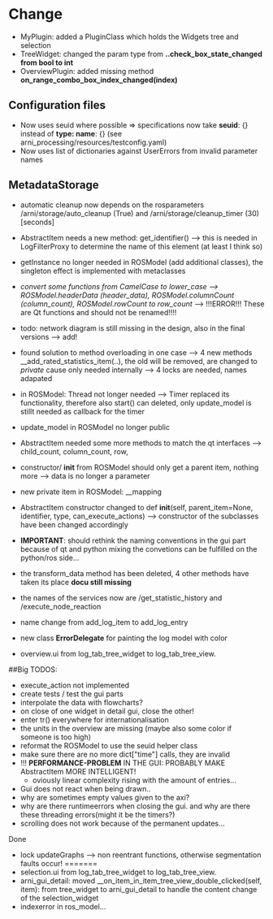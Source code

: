 Change
===

* MyPlugin: added a PluginClass which holds the Widgets tree and selection
* TreeWidget: changed the param type from **..check_box_state_changed from bool to int**
* OverviewPlugin: added missing method **on_range_combo_box_index_changed(index)**

## Configuration files
* Now uses seuid where possible
=> specifications now take **seuid**: {} instead of **type: name**: {} (see arni_processing/resources/testconfig.yaml)
* Now uses list of dictionaries against UserErrors from invalid parameter names

## MetadataStorage
* automatic cleanup now depends on the rosparameters /arni/storage/auto_cleanup (True) and /arni/storage/cleanup_timer (30)[seconds]

* AbstractItem needs a new method: get_identifier() --> this is needed in LogFilterProxy to determine the name of this element (at least I think so)
* getInstance no longer needed in ROSModel (add additional classes), the singleton effect is implemented with metaclasses
* *convert some functions from CamelCase to lower_case --> ROSModel.headerData (header_data), ROSModel.columnCount (column_count), ROSModel.rowCount to row_count* --> !!!ERROR!!! These are Qt functions and should not be renamed!!!!
* todo: network diagram is still missing in the design, also in the final versions --> add!
* found solution to method overloading in one case --> 4 new methods __add_rated_statistics_item(..), the old will be removed, are changed to *private* cause only needed internally --> 4 locks are needed, names adapated
* in ROSModel: Thread not longer needed --> Timer replaced its functionality, therefore also start() can deleted, only update_model is stillt needed as callback for the timer
* update_model in ROSModel no longer public
* AbstractItem needed some more methods to match the qt interfaces --> child_count, column_count, row, 
* constructor/ __init__ from ROSModel should only get a parent item, nothing more --> data is no longer a parameter
* new private item in ROSModel: __mapping
* AbstractItem constructor changed to def __init__(self, parent_item=None, identifier, type, can_execute_actions) --> constructor of the subclasses have been changed accordingly
*  **IMPORTANT**: should rethink the naming conventions in the gui part because of qt and python mixing the convetions can be fulfilled on the python/ros side...
* the transform_data method has been deleted, 4 other methods have taken its place **docu still missing**
* the names of the services now are /get_statistic_history and /execute_node_reaction
* name change from add_log_item to add_log_entry
* new class **ErrorDelegate** for painting the log model with color

* overview.ui from log_tab_tree_widget to log_tab_tree_view.

##Big TODOS:

* execute_action not implemented
* create tests / test the gui parts
* interpolate the data with flowcharts?
* on close of one widget in detail gui, close the other!
* enter tr() everywhere for internationalisation
* the units in the overview are missing (maybe also some color if someone is too high)
* reformat the ROSModel to use the seuid helper class
* make sure there are no more dict["time"] calls, they are invalid
* !!! **PERFORMANCE-PROBLEM** IN THE GUI: PROBABLY MAKE AbstractItem MORE INTELLIGENT!
  * oviously linear complexity rising with the amount of entries...
* Gui does not react when being drawn..
* why are sometimes empty values given to the axi?
* why are there runtimeerrors when closing the gui. and why are there these threading errors(might it be the timers?)
* scrolling does not work because of the permanent updates...

Done
* lock updateGraphs --> non reentrant functions, otherwise segmentation faults occur!
=======
* selection.ui from log_tab_tree_widget to log_tab_tree_view.
* arni_gui_detail: moved __on_item_in_item_tree_view_double_clicked(self, item): from tree_widget to arni_gui_detail to handle the content change of the selection_widget
* indexerror in ros_model...